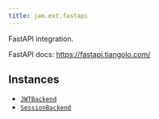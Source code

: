 ```yaml
---
title: jam.ext.fastapi
---
```


FastAPI integration.

FastAPI docs: https://fastapi.tiangolo.com/

## Instances
* [`JWTBackend`](starlette/auth_backends.md#jam.ext.starlette.auth_backends.JWTBackend)
* [`SessionBackend`](starlette/auth_backends.md#jam.ext.starlette.auth_backends.SessionBackend)